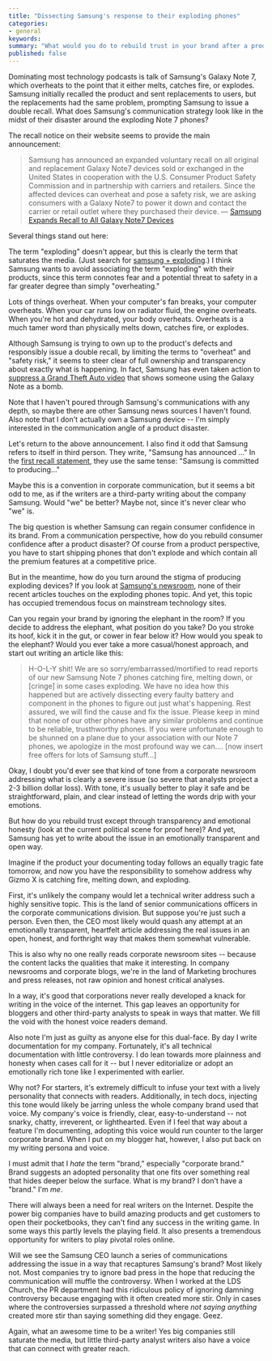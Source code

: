 ```yaml
---
title: "Dissecting Samsung's response to their exploding phones"
categories:
- general
keywords: 
summary: "What would you do to rebuild trust in your brand after a product disaster like Samsung's exploding phones? I looked at Samsung's recall notice and newsroom to see what strategies they employed but found the communication brief, plain, and short of owning up to the full circumstances. I don't think companies can ever embrace communication that is transparent and emotionally honest enough to connect with readers on the Internet. "
published: false 
---
```


Dominating most technology podcasts is talk of Samsung's Galaxy Note 7, which overheats to the point that it either melts, catches fire, or explodes. Samsung initially recalled the product and sent replacements to users, but the replacements had the same problem, prompting Samsung to issue a double recall. What does Samsung's communication strategy look like in the midst of their disaster around the exploding Note 7 phones?

The recall notice on their website seems to provide the main announcement: 

> Samsung has announced an expanded voluntary recall on all original and replacement Galaxy Note7 devices sold or exchanged in the United States in cooperation with the U.S. Consumer Product Safety Commission and in partnership with carriers and retailers. Since the affected devices can overheat and pose a safety risk, we are asking consumers with a Galaxy Note7 to power it down and contact the carrier or retail outlet where they purchased their device. &mdash; [Samsung Expands Recall to All Galaxy Note7 Devices](http://www.samsung.com/us/note7recall/)

Several things stand out here:

The term "exploding" doesn't appear, but this is clearly the term that saturates the media. (Just search for [samsung + exploding](https://www.google.com/webhp?sourceid=chrome-instant&ion=1&espv=2&ie=UTF-8#q=samsung%20exploding).) I think Samsung wants to avoid associating the term "exploding" with their products, since this term connotes fear and a potential threat to safety in a far greater degree than simply "overheating." 

Lots of things overheat. When your computer's fan breaks, your computer overheats. When your car runs low on radiator fluid, the engine overheats. When you're hot and dehydrated, your body overheats. Overheats is a much tamer word than physically melts down, catches fire, or explodes. 

Although Samsung is trying to own up to the product's defects and responsibly issue a double recall, by limiting the terms to "overheat" and "safety risk," it seems to steer clear of full ownership and transparency about exactly what is happening. In fact, Samsung has even taken action to [suppress a Grand Theft Auto video](http://www.theverge.com/2016/10/19/13333386/samsung-galaxy-note-7-gta-mod-youtube-takedown) that shows someone using the Galaxy Note as a bomb.

Note that I haven't poured through Samsung's communications with any depth, so maybe there are other Samsung news sources I haven't found. Also note that I don't actually own a Samsung device -- I'm simply interested in the communication angle of a product disaster.

Let's return to the above announcement. I also find it odd that Samsung refers to itself in third person. They write, "Samsung has announced ..." In the [first recall statement](http://www.theverge.com/circuitbreaker/2016/9/2/12767884/samsung-galaxy-note-7-recall-statement), they use the same tense: "Samsung is committed to producing..."

Maybe this is a convention in corporate communication, but it seems a bit odd to me, as if the writers are a third-party writing about the company Samsung. Would "we" be better? Maybe not, since it's never clear who "we" is.

The big question is whether Samsung can regain consumer confidence in its brand. From a communication perspective, how do you rebuild consumer confidence after a product disaster? Of course from a product perspective, you have to start shipping phones that don't explode and which contain all the premium features at a competitive price. 

But in the meantime, how do you turn around the stigma of producing exploding devices? If you look at [Samsung's newsroom](https://news.samsung.com/global/), none of their recent articles touches on the exploding phones topic. And yet, this topic has occupied tremendous focus on mainstream technology sites. 

Can you regain your brand by ignoring the elephant in the room? If you decide to address the elephant, what position do you take? Do you stroke its hoof, kick it in the gut, or cower in fear below it? How would you speak to the elephant? Would you ever take a more casual/honest approach, and start out writing an article like this:

> H-O-L-Y shit! We are so sorry/embarrassed/mortified to read reports of our new Samsung Note 7 phones catching fire, melting down, or [cringe] in some cases exploding. We have no idea how this happened but are actively dissecting every faulty battery and component in the phones to figure out just what's happening. Rest assured, we will find the cause and fix the issue. Please keep in mind that none of our other phones have any similar problems and continue to be reliable, trusthworthy phones. If you were unfortunate enough to be shunned on a plane due to your association with our Note 7 phones, we apologize in the most profound way we can.... [now insert free offers for lots of Samsung stuff...]

Okay, I doubt you'd ever see that kind of tone from a corporate newsroom addressing what is clearly a severe issue (so severe that analysts project a 2-3 billion dollar loss). With tone, it's usually better to play it safe and be straightforward, plain, and clear instead of letting the words drip with your emotions. 

But how do you rebuild trust except through transparency and emotional honesty (look at the current political scene for proof here)? And yet, Samsung has yet to write about the issue in an emotionally transparent and open way. 

Imagine if the product your documenting today follows an equally tragic fate tomorrow, and now you have the responsibility to somehow address why Gizmo X is catching fire, melting down, and exploding. 

First, it's unlikely the company would let a technical writer address such a highly sensitive topic. This is the land of senior communications officers in the corporate communications division. But suppose you're just such a person. Even then, the CEO most likely would quash any attempt at an emotionally transparent, heartfelt article addressing the real issues in an open, honest, and forthright way that makes them somewhat vulnerable. 

This is also why no one really reads corporate newsroom sites -- because the content lacks the qualities that make it interesting. In company newsrooms and corporate blogs, we're in the land of Marketing brochures and press releases, not raw opinion and honest critical analyses.

In a way, it's good that corporations never really developed a knack for writing in the voice of the internet. This gap leaves an opportunity for bloggers and other third-party analysts to speak in ways that matter. We fill the void with the honest voice readers demand.

Also note I'm just as guilty as anyone else for this dual-face. By day I write documentation for my company. Fortunately, it's all technical documentation with little controversy. I do lean towards more plainness and honesty when cases call for it -- but I never editorialize or adopt an emotionally rich tone like I experimented with earlier. 

Why not? For starters, it's extremely difficult to infuse your text with a lively personality that connects with readers. Additionally, in tech docs, injecting this tone would likely be jarring unless the whole company brand used that voice. My company's voice is friendly, clear, easy-to-understand -- not snarky, chatty, irreverent, or lighthearted. Even if I feel that way about a feature I'm documenting, adopting this voice would run counter to the larger corporate brand. When I put on my blogger hat, however, I also put back on my writing persona and voice. 

I must admit that I *hate* the term "brand," especially "corporate brand." Brand suggests an adopted personality that one fits over something real that hides deeper below the surface. What is my brand? I don't have a "brand." I'm *me*.

There will always been a need for real writers on the Internet. Despite the power big companies have to build amazing products and get customers to open their pocketbooks, they can't find any success in the writing game. In some ways this partly levels the playing field. It also presents a tremendous opportunity for writers to play pivotal roles online.

Will we see the Samsung CEO launch a series of communications addressing the issue in a way that recaptures Samsung's brand? Most likely not. Most companies try to ignore bad press in the hope that reducing the communication will muffle the controversy. When I worked at the LDS Church, the PR department had this ridiculous policy of ignoring damning controversy because engaging with it often created more stir. Only in cases where the controversies surpassed a threshold where *not saying anything* created more stir than saying something did they engage. Geez. 

Again, what an awesome time to be a writer! Yes big companies still saturate the media, but little third-party analyst writers also have a voice that can connect with greater reach.